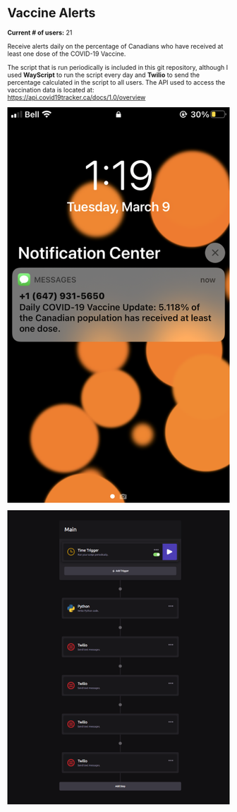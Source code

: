 # Vaccine Alerts

**Current # of users:** 21

Receive alerts daily on the percentage of Canadians who have received at least one dose of the COVID-19 Vaccine.

The script that is run periodically is included in this git repository, although I used **WayScript** to run the script every day and **Twilio** to send
the percentage calculated in the script to all users. The API used to access the vaccination data is located at: https://api.covid19tracker.ca/docs/1.0/overview

<img src='text.png' width=620>

![](wayscript.png)
